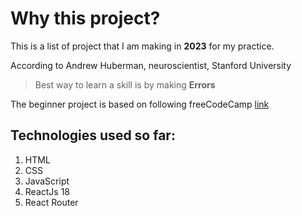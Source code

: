 # Why this project?

This is a list of project that I am making in **2023** for my practice.

According to Andrew Huberman, neuroscientist, Stanford University

> Best way to learn a skill is by making **Errors**

The beginner project is based on following freeCodeCamp [link](https://www.freecodecamp.org/news/react-projects-for-beginners-easy-ideas-with-code/)

## Technologies used so far:

1. HTML
2. CSS
3. JavaScript
4. ReactJs 18
5. React Router
